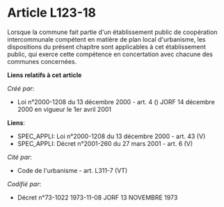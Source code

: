 # Article L123-18

Lorsque la commune fait partie d'un établissement public de coopération intercommunale compétent en matière de plan local
d'urbanisme, les dispositions du présent chapitre sont applicables à cet établissement public, qui exerce cette compétence en
concertation avec chacune des communes concernées.

**Liens relatifs à cet article**

_Créé par_:

  - Loi n°2000-1208 du 13 décembre 2000 - art. 4 () JORF 14 décembre 2000 en vigueur le 1er avril 2001

**Liens**:

  - SPEC_APPLI: Loi n°2000-1208 du 13 décembre 2000 - art. 43 (V)
  - SPEC_APPLI: Décret n°2001-260 du 27 mars 2001 - art. 6 (V)

_Cité par_:

  - Code de l'urbanisme - art. L311-7 (VT)

_Codifié par_:

  - Décret n°73-1022 1973-11-08 JORF 13 NOVEMBRE 1973
